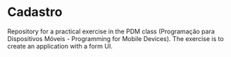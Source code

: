 # Cadastro
Repository for a practical exercise in the PDM class (Programação para Dispositivos Móveis - Programming for Mobile Devices). The exercise is to create an application with a form UI.
